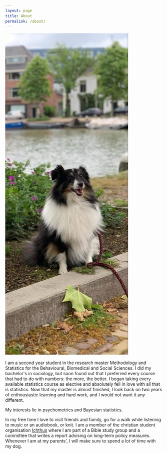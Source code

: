 ```yaml
---
layout: page
title: About
permalink: /about/
---
```


<div>
  <img src="img_dog.jpeg" float:left/>
  <div>
    <p>I am a second year student in the research master Methodology and Statistics for the Behavioural, Biomedical and Social Sciences. I did my bachelor's in sociology, but soon found out that I preferred every course that had to do with numbers: the more, the better. I began taking every available statistics course as elective and absolutely fell in love with all that is statistics. Now that my master is almost finished, I look back on two years of enthousiastic learning and hard work, and I would not want it any different.</p>
    <p>My interests lie in psychometrics and Bayesian statistics.</p>
    <p>In my free time I love to visit friends and family, go for a walk while listening to music or an audiobook, or knit. I am a member of the christian student organisation <a href="https://ichthusutrecht.nl/">Ichthus</a> where I am part of a Bible study group and a committee that writes a report advising on long-term policy measures. Whenever I am at my parents', I will make sure to spend a lot of time with my dog.</p>
  </div>
</div>

